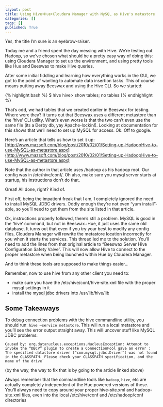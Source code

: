 ```yaml
---
layout: post
title: Using Hive+Hue+Cloudera Manager with MySQL as Hive's metastore
categories: []
tags: []
published: True
---
```


Yes, the title I’m sure is an eyebrow-raiser.

Today me and a friend spent the day messing with Hive. We’re testing out Hadoop, so we’ve chosen what should be a pretty easy way of doing this: using Cloudera Manager to set up the environment, and using pretty tools like Hue and Beeswax to make Hive queries.

After some initial fiddling and learning how everything works in the GUI, we got to the point of wanting to automate data insertion tasks. This of course means putting away Beeswax and using the Hive CLI. So we started:

{% highlight bash %}
$ hive
hive> show tables;
no tables
{% endhighlight %}

That’s odd, we had tables that we created earlier in Beeswax for testing. Where were they? It turns out that Beeswax uses a different metastore than the ‘hive’ CLI utility. What’s even worse is that the two can’t even use the same file (its a Derby db, yay Apache-lockin!). Looking at documentation for this shows that we’ll need to set up MySQL for access. Ok. Off to google.

Here’s an article that tells us how to set it up: [http://www.mazsoft.com/blog/post/2010/02/01/Setting-up-HadoopHive-to-use-MySQL-as-metastore.aspx](http://www.mazsoft.com/blog/post/2010/02/01/Setting-up-HadoopHive-to-use-MySQL-as-metastore.aspx)

Note that the author in that article uses /hadoop as his hadoop root. Our config was in /etc/hive/conf/. Oh also, make sure you mysql server starts at startup, his instructions don’t do that.

Great! All done, right? Kind of. 

First off, being the impatient freak that I am, I completely ignored the need to install MySQL JDBC drivers. Oddly enough they’re not even “yum install”-able, so you’ll need to get them from the site listed in that article.

Ok, instructions properly followed, there’s still a problem. MySQL is good in the ‘hive’ command, but not in Beeswax+Hue, it just uses the same old database. It turns out that even if you try your best to modify any config files, Cloudera Manager will rewrite the metastore location incorrectly for you when it starts the services. This thread led me to the solution. You’ll need to add the lines from that original article to “Beeswax Server Hive Configuration Safety Valve”.  This will now allow Hive to connect to the proper metastore when being launched within Hue by Cloudera Manager.

And to think these tools are supposed to make things easier…

Remember, now to use hive from any other client you need to:

- make sure you have the /etc/hive/conf/hive-site.xml file with the proper mysql settings in it
- install the mysql jdbc drivers into /usr/lib/hive/lib

## Some Takeaways

To debug connection problems with the hive commandline utility, you should run: `hive —service metastore`. This will run a local metastore and you’ll see the error output straight away. This will uncover stuff like MySQL JDBC problems:

    Caused by: org.datanucleus.exceptions.NucleusException: Attempt to invoke the “DBCP” plugin to create a ConnectionPool gave an error : The specified datastore driver (“com.mysql.jdbc.Driver”) was not found in the CLASSPATH. Please check your CLASSPATH specification, and the name of the drive`

(by the way, the way to fix that is by going to the article linked above)

Always remember that the commandline tools like `hadoop`, `hive`, etc are actually completely independent of the Hue powered versions of these. You’ll always need to copy around your proper hive-site.xml and hadoop-site.xml files, even into the local /etc/hive/conf and /etc/hadoop/conf directories